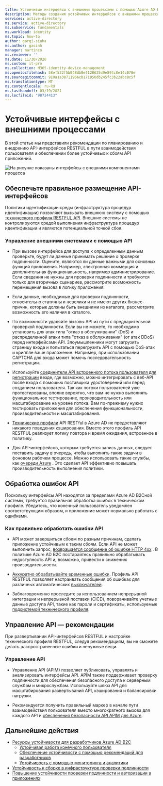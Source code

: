 ```yaml
---
title: Устойчивые интерфейсы с внешними процессами с помощью Azure AD B2C | Документация Майкрософт
description: Методы создания устойчивых интерфейсов с внешними процессами
services: active-directory
ms.service: active-directory
ms.subservice: fundamentals
ms.workload: identity
ms.topic: how-to
author: gargi-sinha
ms.author: gasinh
manager: martinco
ms.reviewer: ''
ms.date: 11/30/2020
ms.custom: it-pro
ms.collection: M365-identity-device-management
ms.openlocfilehash: 58ef522f5b048db0ef120625d9e894c8e14c070e
ms.sourcegitcommit: 910a1a38711966cb171050db245fc3b22abc8c5f
ms.translationtype: MT
ms.contentlocale: ru-RU
ms.lasthandoff: 03/19/2021
ms.locfileid: "98724413"
---
```

# <a name="resilient-interfaces-with-external-processes"></a>Устойчивые интерфейсы с внешними процессами

В этой статье мы представили рекомендации по планированию и внедрению API-интерфейсов RESTFUL в пути взаимодействия пользователя и обеспечении более устойчивых к сбоям API приложений.

![На рисунке показаны интерфейсы с внешними компонентами процесса](media/resilient-external-processes/external-processes-architecture.png)

## <a name="ensure-correct-placement-of-the-apis"></a>Обеспечьте правильное размещение API-интерфейсов

Политики идентификации среды (инфраструктура процедур идентификации) позволяют вызывать внешнюю систему с помощью [технического профиля RESTFUL API](../../active-directory-b2c/restful-technical-profile.md). Внешние системы не контролируются средой выполнения инфраструктура процедур идентификации и являются потенциальной точкой сбоя.

### <a name="how-to-manage-external-systems-using-apis"></a>Управление внешними системами с помощью API

- При вызове интерфейса для доступа к определенным данным проверьте, будут ли данные принимать решение о проверке подлинности. Оцените, являются ли данные важными для основных функций приложения. Например, электронная коммерция и дополнительная функциональность, например администрирование. Если сведения не нужны для проверки подлинности и требуются только для вторичных сценариев, рассмотрите возможность перемещения вызова в логику приложения.

- Если данные, необходимые для проверки подлинности, относительно статичны и невелики и не имеют других бизнес-причин, которые должны быть внешними из каталога, рассмотрите возможность его наличия в каталоге.

- По возможности удаляйте вызовы API из пути с предварительной проверкой подлинности. Если вы не можете, то необходимо установить для атак типа "отказ в обслуживании" (DoS) и распределенной атаки типа "отказ в обслуживании" (от атак DDoS) перед интерфейсами API. Злоумышленники могут загрузить страницу входа и попытаться перегрузить API с помощью DoS-атак и криппле ваше приложение. Например, при использовании CAPTCHA для входа может помочь последовательность регистрации.

- Используйте [соединители API встроенного потока пользователя для регистрации](../../active-directory-b2c/api-connectors-overview.md) везде, где возможно, можно интегрировать с веб-API после входа с помощью поставщика удостоверений или перед созданием пользователя. Так как потоки пользователей уже протестированы, вполне вероятно, что вам не нужно выполнять функциональное тестирование, производительность или масштабирование на уровне потока. Вам по-прежнему нужно тестировать приложения для обеспечения функциональности, производительности и масштабирования.

- [Технические профили](../../active-directory-b2c/restful-technical-profile.md) API RESTful в Azure AD не предоставляют никакого поведения кэширования. Вместо этого профиль API RESTFUL реализует логику повтора и время ожидания, встроенное в политику.

- Для API-интерфейсов, которым требуется запись данных, следует поставить задачу в очередь, чтобы выполнять такие задачи в фоновом рабочем процессе. Можно использовать такие службы, как [очереди Azure](../../storage/queues/storage-queues-introduction.md) . Это сделает API эффективно повышать производительность выполнения политики.  

## <a name="api-error-handling"></a>Обработка ошибок API

Поскольку интерфейсы API находятся за пределами Azure AD B2Cной системы, требуется правильная обработка ошибок в техническом профиле. Убедитесь, что конечный пользователь уведомлен соответствующим образом, и приложение может нормально работать с ошибками.

### <a name="how-to-gracefully-handle-api-errors"></a>Как правильно обработать ошибки API

- API может завершиться сбоем по разным причинам, сделать приложение устойчивым к таким сбоям. Если API не может выполнить запрос, [возвращается сообщение об ошибке HTTP 4xx](../../active-directory-b2c/restful-technical-profile.md#returning-validation-error-message) . В политике Azure AD B2C постарайтесь правильно обрабатывать недоступность API и, возможно, привести к снижению производительности.

- [Аккуратно обрабатывайте временные ошибки](../../active-directory-b2c/restful-technical-profile.md#error-handling). Профиль API RESTFUL позволяет настраивать сообщения об ошибках для различных автоматических [выключателей](/azure/architecture/patterns/circuit-breaker).

- Заблаговременно проследите за использованием непрерывной интеграции и непрерывной поставки (CICD), поворачивайте учетные данные доступа API, такие как пароли и сертификаты, используемые [подсистемой технического профиля](../../active-directory-b2c/restful-technical-profile.md).

## <a name="api-management---best-practices"></a>Управление API — рекомендации

При развертывании API-интерфейсов RESTFUL и настройке технического профиля RESTFUL, следуя рекомендациям, вы не сможете делать распространенные ошибки и ненужные вещи.

### <a name="how-to-manage-apis"></a>Управление API

- Управление API (APIM) позволяет публиковать, управлять и анализировать интерфейсы API. APIM также поддерживает проверку подлинности для обеспечения безопасного доступа к серверным службам и микрослужбам. Используйте шлюз API для масштабирования развертываний API, кэширования и балансировки нагрузки.

- Рекомендуется получить правильный маркер в начале пути взаимодействия пользователя вместо многократного вызова для каждого API и [обеспечения безопасности API APIM для Azure](../../active-directory-b2c/secure-api-management.md?tabs=app-reg-ga).

## <a name="next-steps"></a>Дальнейшие действия

- [Ресурсы устойчивости для разработчиков Azure AD B2C](resilience-b2c.md)
  - [Устойчивая работа конечного пользователя](resilient-end-user-experience.md)
  - [Обеспечение устойчивости с помощью рекомендаций для разработчиков](resilience-b2c-developer-best-practices.md)
  - [Устойчивость с помощью мониторинга и аналитики](resilience-with-monitoring-alerting.md)
- [Устойчивость к сборке в инфраструктуре проверки подлинности](resilience-in-infrastructure.md)
- [Повышение устойчивости проверки подлинности и авторизации в приложениях](resilience-app-development-overview.md)